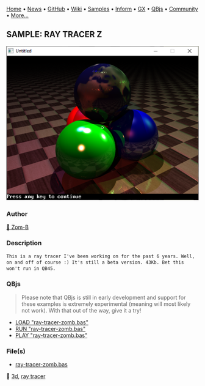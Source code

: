 [Home](https://qb64.com) • [News](../../news.md) • [GitHub](https://github.com/QB64Official/qb64) • [Wiki](https://github.com/QB64Official/qb64/wiki) • [Samples](../../samples.md) • [Inform](../../inform.md) • [GX](../../gx.md) • [QBjs](../../qbjs.md) • [Community](../../community.md) • [More...](../../more.md)

## SAMPLE: RAY TRACER Z

![screenshot.png](img/screenshot.png)

### Author

[🐝 Zom-B](../zom-b.md) 

### Description

```text
This is a ray tracer I've been working on for the past 6 years. Well, on and off of course :) It's still a beta version. 43Kb. Bet this won't run in QB45.
```

### QBjs

> Please note that QBjs is still in early development and support for these examples is extremely experimental (meaning will most likely not work). With that out of the way, give it a try!

* [LOAD "ray-tracer-zomb.bas"](https://v6p9d9t4.ssl.hwcdn.net/html/5963335/index.html?src=https://qb64.com/samples/ray-tracer-z/src/ray-tracer-zomb.bas)
* [RUN "ray-tracer-zomb.bas"](https://v6p9d9t4.ssl.hwcdn.net/html/5963335/index.html?mode=auto&src=https://qb64.com/samples/ray-tracer-z/src/ray-tracer-zomb.bas)
* [PLAY "ray-tracer-zomb.bas"](https://v6p9d9t4.ssl.hwcdn.net/html/5963335/index.html?mode=play&src=https://qb64.com/samples/ray-tracer-z/src/ray-tracer-zomb.bas)

### File(s)

* [ray-tracer-zomb.bas](src/ray-tracer-zomb.bas)

🔗 [3d](../3d.md), [ray tracer](../ray-tracer.md)
